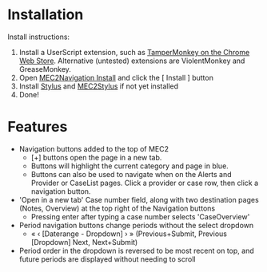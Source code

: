 # Installation
Install instructions:

1. Install a UserScript extension, such as [ TamperMonkey on the Chrome Web Store](https://chromewebstore.google.com/detail/tampermonkey/dhdgffkkebhmkfjojejmpbldmpobfkfo). Alternative (untested) extensions are ViolentMonkey and GreaseMonkey.
2. Open [MEC2Navigation Install](https://github.com/MECH2-at-Github/MEC2Navigation-PROD/raw/main/MEC2Navigation.user.js) and click the [ Install ] button
3. Install [Stylus](https://chromewebstore.google.com/detail/stylus/clngdbkpkpeebahjckkjfobafhncgmne) and [MEC2Stylus](https://userstyles.world/style/13359/mec2stylus) if not yet installed
4. Done!

# Features
* Navigation buttons added to the top of MEC2
  * [+] buttons open the page in a new tab.
  * Buttons will highlight the current category and page in blue.
  * Buttons can also be used to navigate when on the Alerts and Provider or CaseList pages. Click a provider or case row, then click a navigation button.
* 'Open in a new tab' Case number field, along with two destination pages (Notes, Overview) at the top right of the Navigation buttons
  * Pressing enter after typing a case number selects 'CaseOverview'
* Period navigation buttons change periods without the select dropdown
  * « ‹ [Daterange - Dropdown] › »   (Previous+Submit, Previous [Dropdown] Next, Next+Submit)
* Period order in the dropdown is reversed to be most recent on top, and future periods are displayed without needing to scroll
